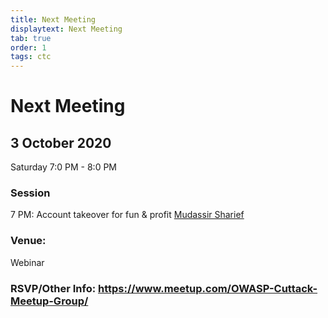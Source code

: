 ```yaml
---
title: Next Meeting
displaytext: Next Meeting
tab: true
order: 1
tags: ctc
---
```


# **Next Meeting**

## 3 October 2020

Saturday 7:0 PM - 8:0 PM


### **Session**

  7 PM: Account takeover for fun & profit [Mudassir Sharief](mailto:mudassirsharief58@gmail.com)


### **Venue:**

Webinar 

### RSVP/Other Info: https://www.meetup.com/OWASP-Cuttack-Meetup-Group/

